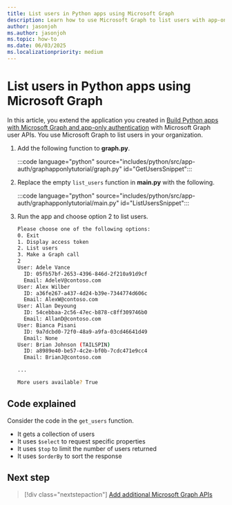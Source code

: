 ```yaml
---
title: List users in Python apps using Microsoft Graph
description: Learn how to use Microsoft Graph to list users with app-only authentication in Python apps
author: jasonjoh
ms.author: jasonjoh
ms.topic: how-to
ms.date: 06/03/2025
ms.localizationpriority: medium
---
```


# List users in Python apps using Microsoft Graph

<!-- cSpell:ignore graphapponlytutorial Pisani -->

In this article, you extend the application you created in [Build Python apps with Microsoft Graph and app-only authentication](python-app-only.md) with Microsoft Graph user APIs. You use Microsoft Graph to list users in your organization.

1. Add the following function to **graph.py**.

    :::code language="python" source="includes/python/src/app-auth/graphapponlytutorial/graph.py" id="GetUsersSnippet":::

1. Replace the empty `list_users` function in **main.py** with the following.

    :::code language="python" source="includes/python/src/app-auth/graphapponlytutorial/main.py" id="ListUsersSnippet":::

1. Run the app and choose option 2 to list users.

    ```bash
    Please choose one of the following options:
    0. Exit
    1. Display access token
    2. List users
    3. Make a Graph call
    2
    User: Adele Vance
      ID: 05fb57bf-2653-4396-846d-2f210a91d9cf
      Email: AdeleV@contoso.com
    User: Alex Wilber
      ID: a36fe267-a437-4d24-b39e-7344774d606c
      Email: AlexW@contoso.com
    User: Allan Deyoung
      ID: 54cebbaa-2c56-47ec-b878-c8ff309746b0
      Email: AllanD@contoso.com
    User: Bianca Pisani
      ID: 9a7dcbd0-72f0-48a9-a9fa-03cd46641d49
      Email: None
    User: Brian Johnson (TAILSPIN)
      ID: a8989e40-be57-4c2e-bf0b-7cdc471e9cc4
      Email: BrianJ@contoso.com

    ...

    More users available? True
    ```

## Code explained

Consider the code in the `get_users` function.

- It gets a collection of users
- It uses `$select` to request specific properties
- It uses `$top` to limit the number of users returned
- It uses `$orderBy` to sort the response

## Next step

> [!div class="nextstepaction"]
> [Add additional Microsoft Graph APIs](python-app-only-extend-app.md)
